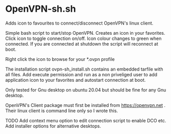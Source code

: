 # OpenVPN-sh.sh

Adds icon to favourites to connect/disconnect OpenVPN's linux client.

Simple bash script to start/stop OpenVPN. Creates an icon in your favorites. Click icon to toggle connection on/off. Icon colour changes to green when connected. If you are connected at shutdown the script will reconnect at boot.

Right click the icon to browse for your *.ovpn profile

The installation script ovpn-sh_install.sh contains an embedded tarfile with all files. Add execute permission and run as a non priveliged user to add application icon to your favorites and autostart connection at boot.

Only tested for Gnu desktop on ubuntu 20.04 but should be fine for any Gnu desktop.


OpenVPN's Client package must first be installed from https://openvpn.net . Their linux client is command line only so I wrote this. 


TODO Add context menu option to edit connection script to enable DCO etc. Add installer options for alternative desktops.
